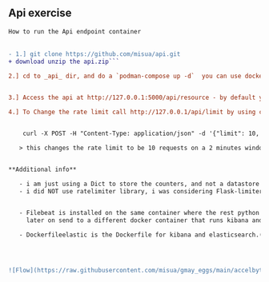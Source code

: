 ## Api exercise


```How to run the Api endpoint container```
<br>
<br>

``` diff
- 1.] git clone https://github.com/misua/api.git
+ download unzip the api.zip``` 

2.] cd to _api_ dir, and do a `podman-compose up -d`  you can use docker if you wish

     
3.] Access the api at http://127.0.0.1:5000/api/resource - by default you are allowed to request 2 times in 60 seconds

4.] To Change the rate limit call http://127.0.0.1/api/limit by using curl(in cli) or postman e.g 


    curl -X POST -H "Content-Type: application/json" -d '{"limit": 10, "window": 120}' http://localhost:5000/api/limit

   > this changes the rate limit to be 10 requests on a 2 minutes window.


**Additional info**

   - i am just using a Dict to store the counters, and not a datastore like redis,memcache.
   - i did NOT use ratelimiter library, i was considering Flask-limiter as its easier to integrate with redis if the needs would come up.

     
   - Filebeat is installed on the same container where the rest python app is, it would recieve the flask_app.log(as configured in filebeat.yml) and
     later on send to a different docker container that runs kibana and elasticsearch.

   - Dockerfileelastic is the Dockerfile for kibana and elasticsearch.(just rename it to Dockerfile if you need to build and run it)




![Flow](https://raw.githubusercontent.com/misua/gmay_eggs/main/accelbyte.png)

